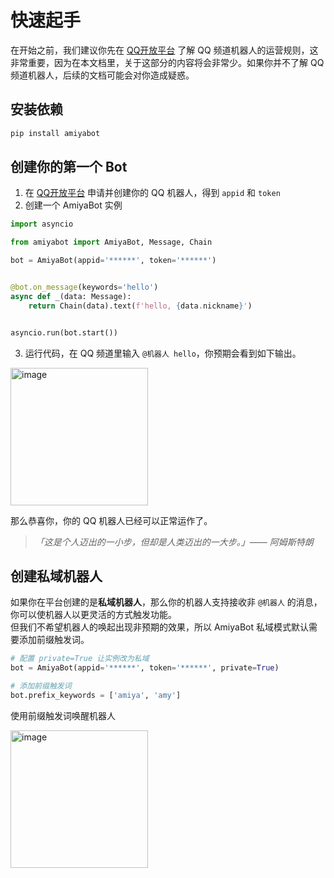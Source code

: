 # 快速起手

在开始之前，我们建议你先在 [QQ开放平台](https://q.qq.com/) 了解 QQ 频道机器人的运营规则，这非常重要，因为在本文档里，关于这部分的内容将会非常少。如果你并不了解 QQ 频道机器人，后续的文档可能会对你造成疑惑。

## 安装依赖

```bash
pip install amiyabot
```

## 创建你的第一个 Bot

1. 在 [QQ开放平台](https://q.qq.com/) 申请并创建你的 QQ 机器人，得到 `appid` 和 `token`
2. 创建一个 AmiyaBot 实例

```python
import asyncio

from amiyabot import AmiyaBot, Message, Chain

bot = AmiyaBot(appid='******', token='******')


@bot.on_message(keywords='hello')
async def _(data: Message):
    return Chain(data).text(f'hello, {data.nickname}')


asyncio.run(bot.start())
```

3. 运行代码，在 QQ 频道里输入 `@机器人 hello`，你预期会看到如下输出。

<img style="width: 220px" :src="$withBase('/examples/hello.png')" alt="image">

那么恭喜你，你的 QQ 机器人已经可以正常运作了。

> _「这是个人迈出的一小步，但却是人类迈出的一大步。」—— 阿姆斯特朗_

## 创建私域机器人

如果你在平台创建的是**私域机器人**，那么你的机器人支持接收非 `@机器人` 的消息，你可以使机器人以更灵活的方式触发功能。<br>
但我们不希望机器人的唤起出现非预期的效果，所以 AmiyaBot 私域模式默认需要添加前缀触发词。

```python
# 配置 private=True 让实例改为私域
bot = AmiyaBot(appid='******', token='******', private=True)

# 添加前缀触发词
bot.prefix_keywords = ['amiya', 'amy']
```

使用前缀触发词唤醒机器人

<img style="width: 220px" :src="$withBase('/examples/hello2.png')" alt="image">
